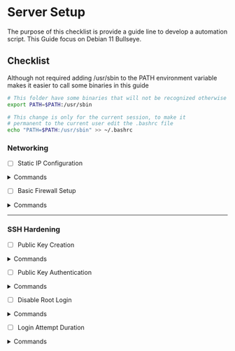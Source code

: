 # Server Setup

The purpose of this checklist is provide a guide line to develop a automation script. This Guide focus on Debian 11 Bullseye.

## Checklist

Although not required adding /usr/sbin to the PATH environment variable makes it easier to call some binaries in this guide

```bash
# This folder have some binaries that will not be recognized otherwise
export PATH=$PATH:/usr/sbin

# This change is only for the current session, to make it 
# permanent to the current user edit the .bashrc file
echo "PATH=$PATH:/usr/sbin" >> ~/.bashrc
```

### Networking

- [ ] Static IP Configuration

<details>
    <summary>Commands</summary>

```bash
# Check the available interface name, usually eth0
ip addr

# Backup the configuration file before editing
cp /etc/network/interfaces /etc/network/interfaces.old

# Edit the interfaces config file
vim /etc/network/interfaces

# Append or edit the interface entry
auto eht0
iface etho inet static
    address 192.168.0.10/24 # IP address / Subnet mask format
    gateway 192.168.0.1

# Save the file and restart the service
systemctl restart networking
```

</details>

- [ ] Basic Firewall Setup

<details>
    <summary>Commands</summary>

```bash
# Backup the default nftables config file
cp /etc/nftables.conf /etc/nftables.conf.old

# Enable and start nftables
systemctl enable nftables && systemctl start nftables

# Add SSH rule to prevent lockout to the server
nft add rule inet filter input ip saddr 192.168.0.0/24 tcp dport 22 accept

# Replace the default input chain policy to drop all other packets not specified
nft chain inet filter input '{ type filter hook input priority filter ; policy drop ; }'

# Replace the default forward chain policy to drop all other packets since the server is not a router
nft chain inet filter forward '{ type filter hook forward priority filter ; policy drop ; }'

# Add neighbour discovery rule for ipv6
nft add rule inet filter input icmpv6 type { nd-neighbor-solicit, nd-router-advert, nd-neighbor-advert } accept

# Add rule for established, related and invalid packets
nft add rule inet filter input ct state vmap { established : accept, related : accept, invalid : drop } 

# Add rule to comunicate with localhost
nft add rule inet filter input iifname "lo" accept
```

</details>

<hr>

### SSH Hardening

- [ ] Public Key Creation

<details>
<summary>Commands</summary>

```bash
# On the server create the file containing the public keys for every computer the user will access from
mkdir ~/.ssh && touch ~/.ssh/authorized_keys

# Generate the private and public key on the client computer
ssh-keygen

# Add the newly created key to the ssh-agent, backup you private key and delete it from the computer
ssh-add ~/.ssh/id_rsa # Linux and Windows Powershell

# Transfer the public key from your client (Windows or Linux) to the server
scp ~/.ssh/id_rsa.pub user@192.168.0.10:~/.ssh/

# On the server send content of the .pub file to the file containing all authorized keys
cat ~/.ssh/id_rsa.pub >> authorized_keys
```

</details>

- [ ] Public Key Authentication

<details>
<summary>Commands</summary>

```bash
# Backup the configuration file before making any changes
cp /etc/ssh/sshd_config /etc/ssh/sshd_config.old

# Uncomment the entries related to public key authentication
sed -i '/#AuthorizedKeysFile/s/^#//' /etc/ssh/sshd_config
sed -i '/#PermitEmptyPasswords/s/^#//' /etc/ssh/sshd_config

# Disable password authentication
sed -i 's/#PasswordAuthentication yes/PasswordAuthentication no/' /etc/ssh/sshd_config

# Enable and restart the SSH Server
systemctl enable sshd && systemctl restart sshd
```

</details>

- [ ] Disable Root Login

<details>
<summary>Commands</summary>

```bash
# Prevent root user from login in directly from ssh
sed -i '/#PermitRootLogin/s/^#//' /etc/ssh/sshd_config &&
sed -i 's/prohibit-password/no/' /etc/ssh/sshd_config

# Restart the service to apply changes
systemctl restart sshd
```

</details>

- [ ] Login Attempt Duration 

<details>
<summary>Commands</summary>

```bash
# Uncomment the LoginGraceTime and change to a reasonable time
sed -i '/#LoginGraceTime/s/^#//' /etc/ssh/sshd_config

# Restart the service to apply changes
systemctl restart sshd
```

</details>
